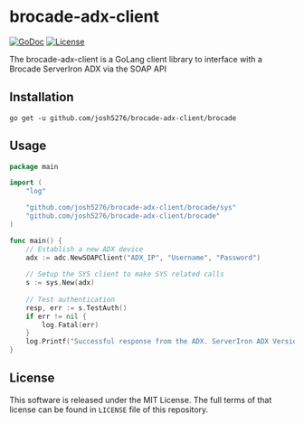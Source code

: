 # brocade-adx-client

[![GoDoc](https://godoc.org/github.com/josh5276/brocade-adx-client/brocade?status.png)](http://godoc.org/github.com/josh5276/brocade-adx-client/brocade)
[![License](https://img.shields.io/github/license/mashape/apistatus.svg?style=flat)](https://github.com/josh5276/brocade-adx-client/blob/master/LICENSE)

The brocade-adx-client is a GoLang client library to interface with a Brocade ServerIron ADX via the SOAP API

## Installation

```
go get -u github.com/josh5276/brocade-adx-client/brocade
```


## Usage

```go
package main

import (
	"log"

	"github.com/josh5276/brocade-adx-client/brocade/sys"
    "github.com/josh5276/brocade-adx-client/brocade"
)

func main() {
	// Establish a new ADX device
	adx := adc.NewSOAPClient("ADX_IP", "Username", "Password")
	
	// Setup the SYS client to make SYS related calls
	s := sys.New(adx)
	
	// Test authentication 
    resp, err := s.TestAuth()
    if err != nil {
    	log.Fatal(err)
    }
    log.Printf("Successful response from the ADX. ServerIron ADX Version: %v", resp)
}
```


## License

This software is released under the MIT License. The full terms of that
license can be found in `LICENSE` file of this repository.
